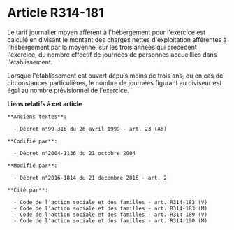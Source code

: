 # Article R314-181

Le tarif journalier moyen afférent à l'hébergement pour l'exercice est calculé en divisant le montant des charges nettes
d'exploitation afférentes à l'hébergement par la moyenne, sur les trois années qui précèdent l'exercice, du nombre effectif
de journées de personnes accueillies dans l'établissement. 

Lorsque l'établissement est ouvert depuis moins de trois ans, ou en cas de circonstances particulières, le nombre de journées
figurant au diviseur est égal au nombre prévisionnel de l'exercice.

**Liens relatifs à cet article**

	**Anciens textes**:

	  - Décret n°99-316 du 26 avril 1999 - art. 23 (Ab)

	**Codifié par**:

	  - Décret n°2004-1136 du 21 octobre 2004

	**Modifié par**:

	  - Décret n°2016-1814 du 21 décembre 2016 - art. 2

	**Cité par**:

	  - Code de l'action sociale et des familles - art. R314-182 (V)
	  - Code de l'action sociale et des familles - art. R314-183 (M)
	  - Code de l'action sociale et des familles - art. R314-189 (V)
	  - Code de l'action sociale et des familles - art. R314-190 (M)
